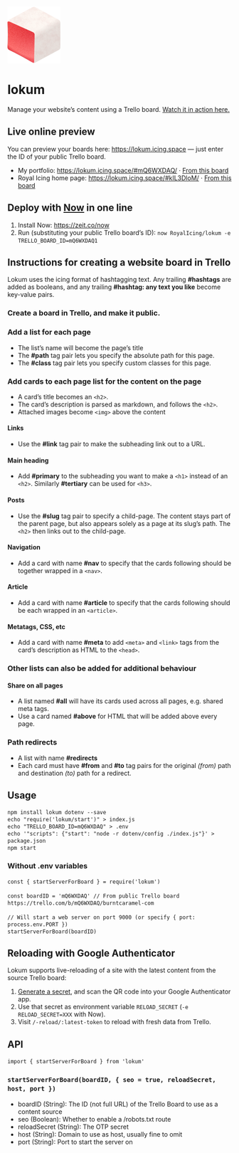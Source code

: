 ![Lokum logo](docs/lokum-128.png)

# lokum

Manage your website’s content using a Trello board. [Watch it in action here.](https://www.youtube.com/watch?v=GThjBRCbiBk)

## Live online preview

You can preview your boards here: https://lokum.icing.space — just enter the ID of your public Trello board.

- My portfolio: https://lokum.icing.space/#mQ6WXDAQ/ · [From this board](https://trello.com/b/mQ6WXDAQ/burntcaramel-com)
- Royal Icing home page: https://lokum.icing.space/#kIL3DloM/ · [From this board](https://trello.com/b/kIL3DloM/icing-space)

## Deploy with [Now](https://zeit.co/now) in one line

1. Install Now: https://zeit.co/now
2. Run (substituting your public Trello board’s ID): `now RoyalIcing/lokum -e TRELLO_BOARD_ID=mQ6WXDAQ1`

## Instructions for creating a website board in Trello

Lokum uses the icing format of hashtagging text. Any trailing **#hashtags** are added as booleans, and any trailing **#hashtag: any text you like** become key-value pairs.

### Create a board in Trello, and make it public.

### Add a list for each page
- The list’s name will become the page’s title
- The **#path** tag pair lets you specify the absolute path for this page.
- The **#class** tag pair lets you specify custom classes for this page.

### Add cards to each page list for the content on the page
- A card’s title becomes an `<h2>`.
- The card’s description is parsed as markdown, and follows the `<h2>`.
- Attached images become `<img>` above the content

#### Links
- Use the **#link** tag pair to make the subheading link out to a URL.

#### Main heading
- Add **#primary** to the subheading you want to make a `<h1>` instead of an `<h2>`. Similarly **#tertiary** can be used for `<h3>`.

#### Posts
- Use the **#slug** tag pair to specify a child-page. The content stays part of the parent page, but also appears solely as a page at its slug’s path. The `<h2>` then links out to the child-page.

#### Navigation
- Add a card with name **#nav** to specify that the cards following should be together wrapped in a `<nav>`.

#### Article
- Add a card with name **#article** to specify that the cards following should be each wrapped in an `<article>`.

#### Metatags, CSS, etc
- Add a card with name **#meta** to add `<meta>` and `<link>` tags from the card’s description as HTML to the `<head>`. 

### Other lists can also be added for additional behaviour

#### Share on all pages
- A list named **#all** will have its cards used across all pages, e.g. shared meta tags.
- Use a card named **#above** for HTML that will be added above every page.

### Path redirects
- A list with name **#redirects**
- Each card must have **#from** and **#to** tag pairs for the original _(from)_ path and destination _(to)_ path for a redirect.


## Usage

```
npm install lokum dotenv --save
echo "require('lokum/start')" > index.js
echo "TRELLO_BOARD_ID=mQ6WXDAQ" > .env
echo '"scripts": {"start": "node -r dotenv/config ./index.js"}' > package.json
npm start
```

### Without .env variables

```
const { startServerForBoard } = require('lokum')

const boardID = 'mQ6WXDAQ' // From public Trello board https://trello.com/b/mQ6WXDAQ/burntcaramel-com

// Will start a web server on port 9000 (or specify { port: process.env.PORT })
startServerForBoard(boardID)
```

## Reloading with Google Authenticator

Lokum supports live-reloading of a site with the latest content from the source Trello board:

1. [Generate a secret](https://sedemo-mktb.rhcloud.com), and scan the QR code into your Google Authenticator app.
2. Use that secret as environment variable `RELOAD_SECRET` (`-e RELOAD_SECRET=XXX` with Now).
3. Visit `/-reload/:latest-token` to reload with fresh data from Trello.

## API

```
import { startServerForBoard } from 'lokum'
```

### `startServerForBoard(boardID, { seo = true, reloadSecret, host, port })`
- boardID (String): The ID (not full URL) of the Trello Board to use as a content source
- seo (Boolean): Whether to enable a /robots.txt route
- reloadSecret (String): The OTP secret
- host (String): Domain to use as host, usually fine to omit
- port (String): Port to start the server on
